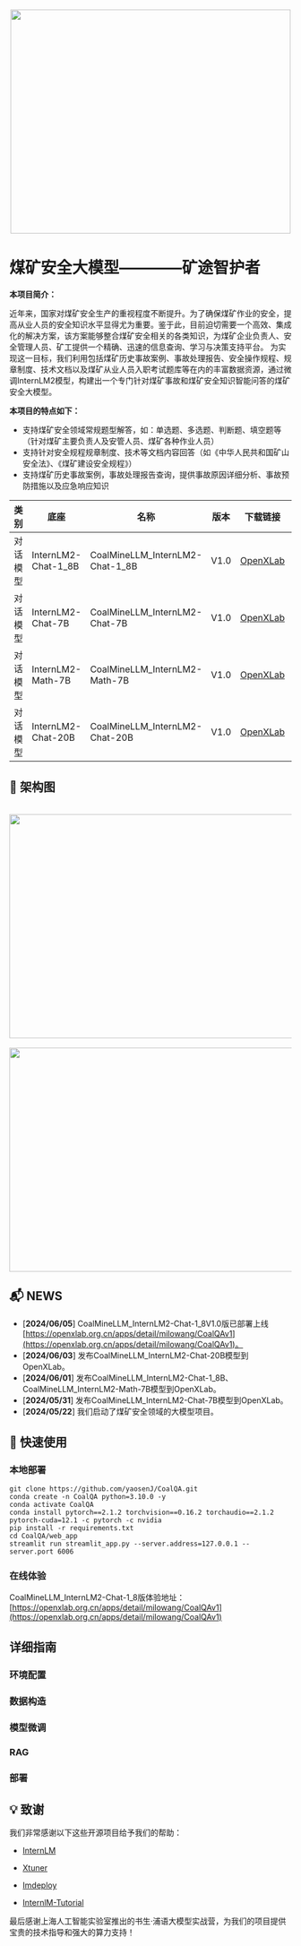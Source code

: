 <p align="center">
    <br>
    <img src="https://github.com/yaosenJ/CoalQA/blob/main/imgs/coal_mine_safety.png?raw=true" width="500" height="400"/>
    <br>
</p>

# 煤矿安全大模型————矿途智护者

**本项目简介：**

近年来，国家对煤矿安全生产的重视程度不断提升。为了确保煤矿作业的安全，提高从业人员的安全知识水平显得尤为重要。鉴于此，目前迫切需要一个高效、集成化的解决方案，该方案能够整合煤矿安全相关的各类知识，为煤矿企业负责人、安全管理人员、矿工提供一个精确、迅速的信息查询、学习与决策支持平台。
为实现这一目标，我们利用包括煤矿历史事故案例、事故处理报告、安全操作规程、规章制度、技术文档以及煤矿从业人员入职考试题库等在内的丰富数据资源，通过微调InternLM2模型，构建出一个专门针对煤矿事故和煤矿安全知识智能问答的煤矿安全大模型。

**本项目的特点如下：**

- 支持煤矿安全领域常规题型解答，如：单选题、多选题、判断题、填空题等 （针对煤矿主要负责人及安管人员、煤矿各种作业人员）
- 支持针对安全规程规章制度、技术等文档内容回答（如《中华人民共和国矿山安全法》、《煤矿建设安全规程》）
- 支持煤矿历史事故案例，事故处理报告查询，提供事故原因详细分析、事故预防措施以及应急响应知识

 类别     | 底座   | 名称                      | 版本 | 下载链接                                                     |微调方法|
| -------- | ------ | ------------------------- | ---- | ------------------------------------------------------------ |---------|
| 对话模型 | InternLM2-Chat-1_8B|CoalMineLLM_InternLM2-Chat-1_8B    | V1.0 | [OpenXLab](https://openxlab.org.cn/models/detail/viper/CoalMineLLM_InternLM2-Chat-1_8B)|QLora|
| 对话模型 | InternLM2-Chat-7B  |CoalMineLLM_InternLM2-Chat-7B      | V1.0 | [OpenXLab](https://openxlab.org.cn/models/detail/viper/CoalMineLLM_InternLM2-Chat-7B)|QLora|
| 对话模型 | InternLM2-Math-7B  |CoalMineLLM_InternLM2-Math-7B      | V1.0 | [OpenXLab](https://openxlab.org.cn/models/detail/viper/CoalMineLLM_InternLM2-Math-7B)|QLora|
| 对话模型 | InternLM2-Chat-20B |CoalMineLLM_InternLM2-Chat-20B     | V1.0 | [OpenXLab](https://openxlab.org.cn/models/detail/viper/CoalMineLLM_InternLM2-Chat-20B)|QLora|

## 📍 架构图

<p align="center">
    <br>
    <img src="https://github.com/yaosenJ/CoalQA/blob/main/imgs/%E6%9E%B6%E6%9E%84%E5%9B%BE.png?raw=true" width="920" height="400"/>
    <br>
    <br>
    <img src="https://github.com/yaosenJ/CoalQA/blob/main/imgs/RAG.png?raw=true" width="920" height="400"/>
    <br>
</p>

## 📬 NEWS
- \[**2024/06/05**\] CoalMineLLM_InternLM2-Chat-1_8V1.0版已部署上线[https://openxlab.org.cn/apps/detail/milowang/CoalQAv1](https://openxlab.org.cn/apps/detail/milowang/CoalQAv1)。
- \[**2024/06/03**\] 发布CoalMineLLM_InternLM2-Chat-20B模型到OpenXLab。
- \[**2024/06/01**\] 发布CoalMineLLM_InternLM2-Chat-1_8B、CoalMineLLM_InternLM2-Math-7B模型到OpenXLab。
- \[**2024/05/31**\] 发布CoalMineLLM_InternLM2-Chat-7B模型到OpenXLab。
- \[**2024/05/22**\] 我们启动了煤矿安全领域的大模型项目。

<h2 id="1">🚴 快速使用 </h2>

<h3 id="1-1">本地部署 </h3>

```shell
git clone https://github.com/yaosenJ/CoalQA.git
conda create -n CoalQA python=3.10.0 -y
conda activate CoalQA
conda install pytorch==2.1.2 torchvision==0.16.2 torchaudio==2.1.2 pytorch-cuda=12.1 -c pytorch -c nvidia
pip install -r requirements.txt
cd CoalQA/web_app
streamlit run streamlit_app.py --server.address=127.0.0.1 --server.port 6006
```
<h3 id="1-2">在线体验 </h3>

CoalMineLLM_InternLM2-Chat-1_8版体验地址：[https://openxlab.org.cn/apps/detail/milowang/CoalQAv1](https://openxlab.org.cn/apps/detail/milowang/CoalQAv1)

<h2 id="2"> 详细指南 </h2>

<h3 id="2-1"> 环境配置 </h3>
<h3 id="2-2"> 数据构造 </h3>
<h3 id="2-3"> 模型微调 </h3>
<h3 id="2-4"> RAG </h3>
<h3 id="2-5"> 部署 </h3>

<h2 id="3">💡 致谢</h2>

我们非常感谢以下这些开源项目给予我们的帮助：

- [InternLM](https://github.com/InternLM/InternLM)

- [Xtuner](https://github.com/InternLM/xtuner)

- [Imdeploy](https://github.com/InternLM/lmdeploy)

- [InternlM-Tutorial](https://github.com/InternLM/Tutorial)
  
最后感谢上海人工智能实验室推出的书生·浦语大模型实战营，为我们的项目提供宝贵的技术指导和强大的算力支持！
